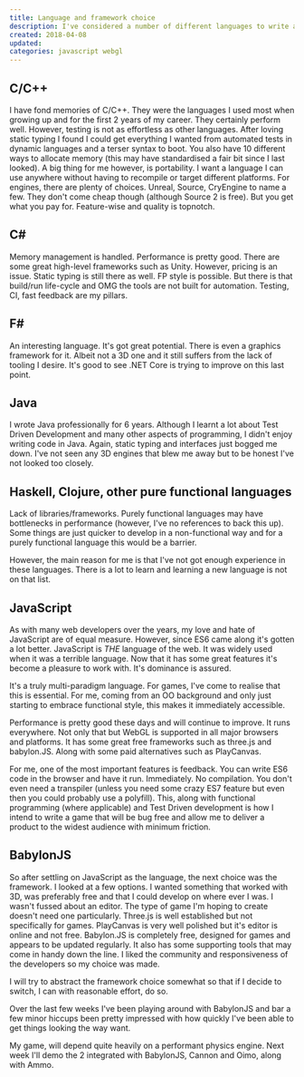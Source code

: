 ```yaml
---
title: Language and framework choice
description: I've considered a number of different languages to write a game in. From C to Elm. Certainly C is the most widely used. Elm probably being the least widely used. Ruby is what I use most these days. So why did I choose JavaScript? Let's take a brief look at languages I considered and why I ruled them out.
created: 2018-04-08
updated:
categories: javascript webgl
---
```



## C/C++

I have fond memories of C/C++. They were the languages I used most when growing up and for the first 2 years of my career. They certainly perform well. However, testing is not as effortless as other languages. After loving static typing I found I could get everything I wanted from automated tests in dynamic languages and a terser syntax to boot. You also have 10 different ways to allocate memory (this may have standardised a fair bit since I last looked). A big thing for me however, is portability. I want a language I can use anywhere without having to recompile or target different platforms. For engines, there are plenty of choices. Unreal, Source, CryEngine to name a few. They don't come cheap though (although Source 2 is free). But you get what you pay for. Feature-wise and quality is topnotch.

## C\#

Memory management is handled. Performance is pretty good. There are some great high-level frameworks such as Unity. However, pricing is an issue. Static typing is still there as well. FP style is possible. But there is that build/run life-cycle and OMG the tools are not built for automation. Testing, CI, fast feedback are my pillars.

## F\#

An interesting language. It's got great potential. There is even a graphics framework for it. Albeit not a 3D one and it still suffers from the lack of tooling I desire. It's good to see .NET Core is trying to improve on this last point.

## Java

I wrote Java professionally for 6 years. Although I learnt a lot about Test Driven Development and many other aspects of programming, I didn't enjoy writing code in Java. Again, static typing and interfaces just bogged me down. I've not seen any 3D engines that blew me away but to be honest I've not looked too closely.

## Haskell, Clojure, other pure functional languages

Lack of libraries/frameworks. Purely functional languages may have bottlenecks in performance (however, I've no references to back this up). Some things are just quicker to develop in a non-functional way and for a purely functional language this would be a barrier.

However, the main reason for me is that I've not got enough experience in these languages. There is a lot to learn and learning a new language is not on that list.

## JavaScript

As with many web developers over the years, my love and hate of JavaScript are of equal measure. However, since ES6 came along it's gotten a lot better. JavaScript is *THE* language of the web. It was widely used when it was a terrible language. Now that it has some great features it's become a pleasure to work with. It's dominance is assured.

It's a truly multi-paradigm language. For games, I've come to realise that this is essential. For me, coming from an OO background and only just starting to embrace functional style, this makes it immediately accessible.

Performance is pretty good these days and will continue to improve. It runs everywhere. Not only that but WebGL is supported in all major browsers and platforms. It has some great free frameworks such as three.js and babylon.JS. Along with some paid alternatives such as PlayCanvas.

For me, one of the most important features is feedback. You can write ES6 code in the browser and have it run. Immediately. No compilation. You don't even need a transpiler (unless you need some crazy ES7 feature but even then you could probably use a polyfill). This, along with functional programming (where applicable) and Test Driven development is how I intend to write a game that will be bug free and allow me to deliver a product to the widest audience with minimum friction.

## BabylonJS

So after settling on JavaScript as the language, the next choice was the framework. I looked at a few options. I wanted something that worked with 3D, was preferably free and that I could develop on where ever I was. I wasn't fussed about an editor. The type of game I'm hoping to create doesn't need one particularly. Three.js is well established but not specifically for games. PlayCanvas is very well polished but it's editor is online and not free. Babylon.JS is completely free, designed for games and appears to be updated regularly. It also has some supporting tools that may come in handy down the line. I liked the community and responsiveness of the developers so my choice was made.

I will try to abstract the framework choice somewhat so that if I decide to switch, I can with reasonable effort, do so.

Over the last few weeks I've been playing around with BabylonJS and bar a few minor hiccups been pretty impressed with how quickly I've been able to get things looking the way want.

My game, will depend quite heavily on a performant physics engine. Next week I'll demo the 2 integrated with BabylonJS, Cannon and Oimo, along with Ammo.
